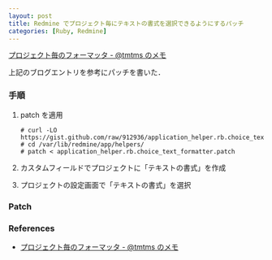 ```yaml
---
layout: post
title: Redmine でプロジェクト毎にテキストの書式を選択できるようにするパッチ
categories: [Ruby, Redmine]
---
```


[プロジェクト毎のフォーマッタ - @tmtms のメモ](http://d.hatena.ne.jp/tmtms/20100923/redmine_formatter)

上記のブログエントリを参考にパッチを書いた．

### 手順

1. patch を適用

       # curl -LO https://gist.github.com/raw/912936/application_helper.rb.choice_text_formatter.patch
       # cd /var/lib/redmine/app/helpers/
       # patch < application_helper.rb.choice_text_formatter.patch

2. カスタムフィールドでプロジェクトに「テキストの書式」を作成

3. プロジェクトの設定画面で「テキストの書式」を選択


### Patch

<script src="https://gist.github.com/912936.js?file=application_helper.rb.choice_text_formatter.patch"></script>


### References

- [プロジェクト毎のフォーマッタ - @tmtms のメモ](http://d.hatena.ne.jp/tmtms/20100923/redmine_formatter)
